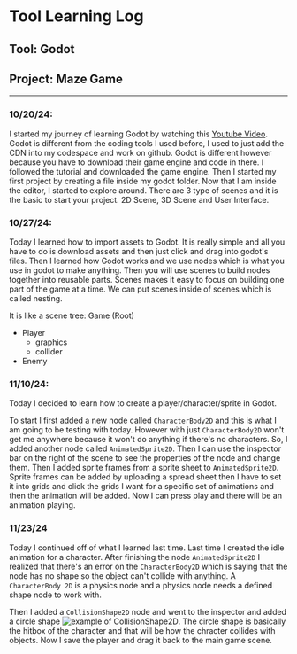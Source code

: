 # Tool Learning Log

## Tool: **Godot**

## Project: **Maze Game**

---

### 10/20/24:
I started my journey of learning Godot by watching this [Youtube Video](https://www.youtube.com/watch?v=LOhfqjmasi0). Godot is different from the coding tools I used before, I used to just add the CDN into my codespace and work on github. Godot is different however because you have to download their game engine and code in there. I followed the tutorial and downloaded the game engine. Then I started my first project by creating a file inside my godot folder. Now that I am inside the editor, I started to explore around. There are 3 type of scenes and it is the basic to start your project. 2D Scene, 3D Scene and User Interface.

### 10/27/24:
Today I learned how to import assets to Godot. It is really simple and all you have to do is download assets and then just click and drag into godot's files. Then I learned how Godot works and we use nodes which is what you use in godot to make anything. Then you will use scenes to build nodes together into reusable parts. Scenes makes it easy to focus on building one part of the game at a time. We can put scenes inside of scenes which is called nesting.

It is like a scene tree:
Game (Root)
* Player
    * graphics
    * collider
* Enemy



### 11/10/24:
Today I decided to learn how to create a player/character/sprite in Godot.

To start I first added a new node called `CharacterBody2D` and this is what I am going to be testing with today. However with just `CharacterBody2D` won't get me anywhere because it won't do anything if there's no characters. So, I added another node called `AnimatedSprite2D`. Then I can use the inspector bar on the right of the scene to see the properties of the node and change them. Then I added sprite frames from a sprite sheet to `AnimatedSprite2D`. Sprite frames can be added by uploading a spread sheet then I have to set it into grids and click the grids I want for a specific set of animations and then the animation will be added. Now I can press play and there will be an animation playing.


### 11/23/24
Today I continued off of what I learned last time. Last time I created the idle animation for a character. After finishing the node `AnimatedSprite2D` I realized that there's an error on the `CharacterBody2D` which is saying that the node has no shape so the object can't collide with anything. A `CharacterBody 2D` is a physics node and a physics node needs a defined shape node to work with.

Then I added a `CollisionShape2D` node and went to the inspector and added a circle shape ![example of CollisionShape2D](https://media.discordapp.net/attachments/692388669834788955/1310075490718978068/godot-collisionshape2D.png?ex=6743e661&is=674294e1&hm=e2bdf0680c3b87ceaf1a6e6d99c81432212a588c97a702975f89d42af29cdd25&=&format=webp&quality=lossless&width=687&height=358). The circle shape is basically the hitbox of the character and that will be how the chracter collides with objects. Now I save the player and drag it back to the main game scene.

<!--
* Links you used today (websites, videos, etc)
* Things you tried, progress you made, etc
* Challenges, a-ha moments, etc
* Questions you still have
* What you're going to try next
-->
